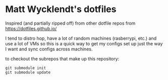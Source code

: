 # Matt Wycklendt's dotfiles

Inspired (and partially ripped off) from other dotfile repos from https://dotfiles.github.io/

I tend to distro hop, have a lot of random machines (rasberrypi, etc.) and use a lot of VMs so this is a quick way to get my configs set up just the way I want and sync configs across machines.

to checkout the subrepos that make up this repository:
```
git submodule init
git submodule update
```
